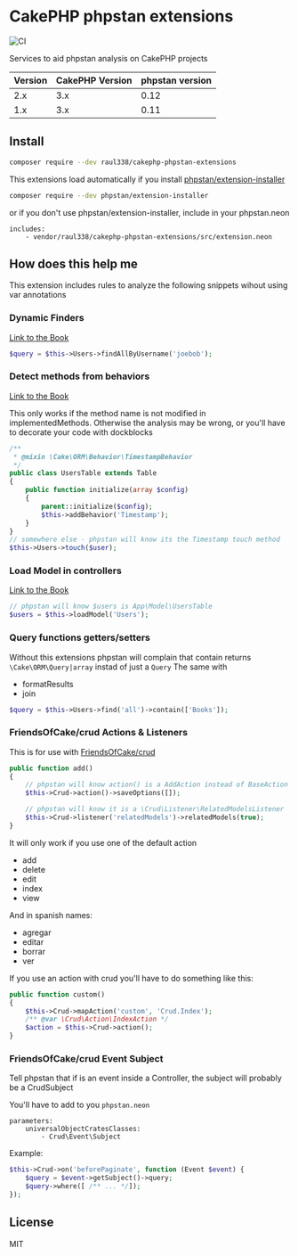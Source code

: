 # CakePHP phpstan extensions

![CI](https://github.com/raul338/cakephp-phpstan-extensions/workflows/CI/badge.svg?branch=master)

Services to aid phpstan analysis on CakePHP projects

| Version | CakePHP Version | phpstan version |
| ------- | --------------- | --------------- |
| 2.x | 3.x | 0.12 |
| 1.x | 3.x | 0.11 |

## Install
```sh
composer require --dev raul338/cakephp-phpstan-extensions
```

This extensions load automatically if you install [phpstan/extension-installer](https://github.com/phpstan/extension-installer)
```sh
composer require --dev phpstan/extension-installer
```

or if you don't use phpstan/extension-installer, include in your phpstan.neon

```
includes:
	- vendor/raul338/cakephp-phpstan-extensions/src/extension.neon
```

## How does this help me
This extension includes rules to analyze the following snippets wihout using var annotations

### Dynamic Finders
[Link to the Book](https://book.cakephp.org/3/en/orm/retrieving-data-and-resultsets.html#dynamic-finders)
```php
$query = $this->Users->findAllByUsername('joebob');
```

### Detect methods from behaviors
[Link to the Book](https://book.cakephp.org/3/en/orm/behaviors.html#defining-mixin-methods)

This only works if the method name is not modified in implementedMethods. Otherwise the analysis may be wrong, or
you'll have to decorate your code with dockblocks


```php
/**
 * @mixin \Cake\ORM\Behavior\TimestampBehavior
 */
public class UsersTable extends Table
{
    public function initialize(array $config)
    {
        parent::initialize($config);
        $this->addBehavior('Timestamp');
    }
}
// somewhere else - phpstan will know its the Timestamp touch method
$this->Users->touch($user);
```

### Load Model in controllers
[Link to the Book](https://book.cakephp.org/3/en/controllers.html#loading-additional-models)
```php
// phpstan will know $users is App\Model\UsersTable
$users = $this->loadModel('Users');
```

### Query functions getters/setters
Without this extensions phpstan will complain that contain returns `\Cake\ORM\Query|array` instad of just a `Query`
The same with
* formatResults  
* join

```php
$query = $this->Users->find('all')->contain(['Books']);
```

### FriendsOfCake/crud Actions & Listeners
This is for use with [FriendsOfCake/crud](https://github.com/FriendsOfCake/crud)

```php
public function add()
{
    // phpstan will know action() is a AddAction instead of BaseAction
    $this->Crud->action()->saveOptions([]);

    // phpstan will know it is a \Crud\Listener\RelatedModelsListener
    $this->Crud->listener('relatedModels')->relatedModels(true);
}
```

It will only work if you use one of the default action
* add  
* delete  
* edit  
* index  
* view  

And in spanish names:
* agregar  
* editar  
* borrar  
* ver  

If you use an action with crud you'll have to do something like this:
```php
public function custom()
{
    $this->Crud->mapAction('custom', 'Crud.Index');
    /** @var \Crud\Action\IndexAction */
    $action = $this->Crud->action();
}
```

### FriendsOfCake/crud Event Subject
Tell phpstan that if is an event inside a Controller, the subject will probably be a CrudSubject

You'll have to add to you `phpstan.neon`
```neon
parameters:
    universalObjectCratesClasses:
        - Crud\Event\Subject
```

Example:
```php
$this->Crud->on('beforePaginate', function (Event $event) {
    $query = $event->getSubject()->query;
    $query->where([ /** ... */]);
});
```

## License

MIT
